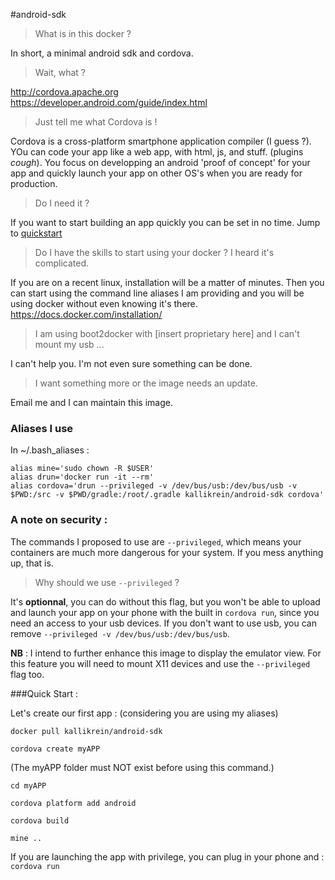 #android-sdk


> What is in this docker ?

In short, a minimal android sdk and cordova.

> Wait, what ?

http://cordova.apache.org  
https://developer.android.com/guide/index.html

> Just tell me what Cordova is !

Cordova is a cross-platform smartphone application compiler (I guess ?). YOu can code your app like a web app, with html, js, and stuff. (plugins *cough*). You focus on developping an android 'proof of concept' for your app and quickly launch your app on other OS's when you are ready for production.

> Do I need it ?

If you want to start building an app quickly you can be set in no time. Jump to [quickstart](/#quick-start)

> Do I have the skills to start using your docker ? I heard it's complicated.

If you are on a recent linux, installation will be a matter of minutes. Then you can start using the command line aliases I am providing and you will be using docker without even knowing it's there.
https://docs.docker.com/installation/

> I am using boot2docker with [insert proprietary here] and I can't mount my usb ...

I can't help you. I'm not even sure something can be done.

> I want something more or the image needs an update.

Email me and I can maintain this image.

### Aliases I use

In ~/.bash_aliases :
```
alias mine='sudo chown -R $USER'
alias drun='docker run -it --rm'
alias cordova='drun --privileged -v /dev/bus/usb:/dev/bus/usb -v $PWD:/src -v $PWD/gradle:/root/.gradle kallikrein/android-sdk cordova'
```

### A note on security :
The commands I proposed to use are ```--privileged```, which means your containers are much more dangerous for your system. If you mess anything up, that is.

> Why should we use ```--privileged``` ?

It's **optionnal**, you can do without this flag, but you won't be able to upload and launch your app on your phone with the built in ```cordova run```, since you need an access to your usb devices.
If you don't want to use usb, you can remove  ```--privileged -v /dev/bus/usb:/dev/bus/usb```.

**NB** : I intend to further enhance this image to display the emulator view. For this feature you will need to mount X11 devices and use the ```--privileged``` flag too.



###Quick Start : 

Let's create our first app :
(considering you are using my aliases)

```
docker pull kallikrein/android-sdk
```
```
cordova create myAPP
```
(The myAPP folder must NOT exist before using this command.)

```
cd myAPP
```
```
cordova platform add android
```
```
cordova build
```
```
mine ..
```  
If you are launching the app with privilege, you can plug in your phone and :
```cordova run```
